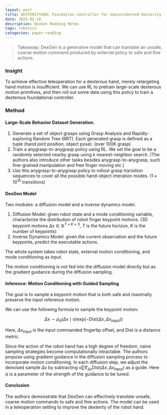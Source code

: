 ```yaml
---
layout: post
title: DEXTERITYGEN: Foundation Controller for Unprecedented Dexterity
date: 2025-02-10
description: DexGen Reading Notes
tags: robotics
categories: paper-reading
---
```


> Takeaway: DexGen is a generative model that can translate an unsafe, coarse motion command produced by external policy to safe and fine actions.

### Insight

To achieve effective teleoperation for a dexterous hand, merely retargeting hand motion is insufficient. We can use RL to pretrain large-scale dexterous motion primitives, and then roll out some data using this policy to train a dexterous foundational controller.

### Method

#### Large-Scale Behavior Dataset Generation.

1. Generate a set of object grasps using Grasp Analysis and Rapidly-exploring Random Tree (RRT). Each generated grasp is defined as a tuple (hand joint position, object pose). (over 100K grasp)
2. Train a anygrasp-to-anygrasp policy using RL. We set the goal to be a randomly selected nearby grasp using k nearest-neighbor search. (The authors also introduce other tasks besides anygrasp-to-anygrasp, such fine-grained manipulation and free finger moving etc.)
3. Use this anygrasp-to-anygrasp policy to rollout grasp transition sequences to cover all the possible hand-object interation modes. ($1 \times 10^{10}$ transitions)

#### DexGen Model

Two modules: a diffusion model and a inverse dynamics model.

1. Diffusion Model: given robot state and a mode conditioning variable, characterize the distribution of robot finger keypoint motions. (3D keypoint motions $\Delta x \in \mathbb{R}^{T \times K \times 3}$, $T$ is the future horizon, $K$ is the number of keypoints)
2. Inverse Dynamics Model: given the current observation and the future keypoints, predict the executable actions.

The whole system takes robot state, external motion conditioning, and mode conditioning as input.

The motion conditioning is not fed into the diffusion model directly but as the gradient guidance during the diffusion sampling.

#### Inference: Motion Conditioning with Guided Sampling

The goal is to sample a keypoint motion that is both safe and maximally preserve the input reference motion.

We can use the following formula to sample the keypoint motion:

$$
\Delta x \sim p_\theta(\Delta x \mid o)\mathrm{exp}(-\mathrm{Dist}(\Delta x, \Delta x_{\text{input}}))
$$

Here, $\Delta x_{\text{input}}$ is the input commanded fingertip offset, and $\mathrm{Dist}$ is a distance metric.

Since the action of the robot hand has a high degree of freedom, naive sampling strategies become computationally intractable. The authors propose using gradient guidance in the diffusion sampling process to incorporate motion conditioning. In each diffusion step, we adjust the denoised sample $\Delta x$ by subtracting $\alpha\sum\nabla_{\Delta x}\text{Dist}(\Delta x, \Delta x_\text{input})$ as a guide. Here $\alpha$ is a parameter of the strength of the guidance to be tuned.

#### Conclusion

The authors demonstrate that DexGen can effectively translate unsafe, coarse motion commands to safe and fine actions. The model can be used in a teleoperation setting to improve the dexterity of the robot hand.
